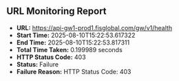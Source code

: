 ## URL Monitoring Report

- **URL:** https://api-gw1-prod1.fisglobal.com/gw/v1/health
- **Start Time:** 2025-08-10T15:22:53.617322
- **End Time:** 2025-08-10T15:22:53.817311
- **Total Time Taken:** 0.199989 seconds
- **HTTP Status Code:** 403
- **Status:** Failure
- **Failure Reason:** HTTP Status Code: 403
